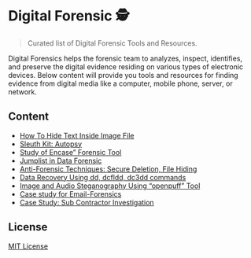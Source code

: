 # Digital Forensic 🕵️
> Curated list of Digital Forensic Tools and Resources.

Digital Forensics helps the forensic team to analyzes, inspect, identifies, and preserve the digital evidence residing on various types of electronic devices. Below content will provide you tools and resources for finding evidence from digital media like a computer, mobile phone, server, or network.

## Content
- [How To Hide Text Inside Image File](https://blogsection.in/technology/how-to-hide-text-inside-image-file/)
- [Sleuth Kit: Autopsy](https://blogsection.in/security/sleuth-kit-autopsy/)
- [Study of Encase” Forensic Tool](https://blogsection.in/security/study-of-encase-forensic-tool/)
- [Jumplist in Data Forensic](https://blogsection.in/security/jumplist-in-data-forensic/)
- [Anti-Forensic Techniques: Secure Deletion, File Hiding](https://blogsection.in/security/anti-forensic-techniques-secure-deletion-file-hiding/)
- [Data Recovery Using dd, dcfldd, dc3dd commands](https://blogsection.in/technology/data-recovery-using-dd-dcfldd-dc3dd-commands/)
- [Image and Audio Steganography Using “openpuff” Tool](https://blogsection.in/technology/image-and-audio-steganography-using-openpuff-tool/)
- [Case study for Email-Forensics](https://blogsection.in/security/case-study-for-email-forensics/)
- [Case Study: Sub Contractor Investigation](https://blogsection.in/security/case-study-sub-contractor-investigation/)

## License

[MIT License](LICENSE)

